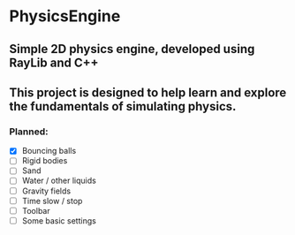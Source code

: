 # PhysicsEngine
## Simple 2D physics engine, developed using RayLib and C++
## This project is designed to help learn and explore the fundamentals of simulating physics.
### Planned:
- [x] Bouncing balls
- [ ] Rigid bodies
- [ ] Sand
- [ ] Water / other liquids
- [ ] Gravity fields
- [ ] Time slow / stop
- [ ] Toolbar
- [ ] Some basic settings
